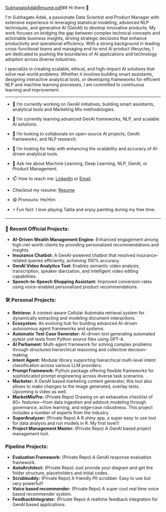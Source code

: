 [SubhagatoAdakResume.pdf](https://github.com/user-attachments/files/19826086/SubhagatoAdakResume.pdf)## Hi there 👋

I'm Subhagato Adak, a passionate Data Scientist and Product Manager with extensive experience in leveraging statistical modeling, advanced NLP techniques, and generative AI (GenAI) to develop innovative products. My work focuses on bridging the gap between complex technical concepts and actionable business insights, driving strategic decisions that enhance productivity and operational efficiency. With a strong background in leading cross-functional teams and managing end-to-end AI product lifecycles, I am dedicated to pushing the boundaries of AI applications and technology adoption across diverse industries.

I specialize in creating scalable, ethical, and high-impact AI solutions that solve real-world problems. Whether it involves building smart assistants, designing interactive analytical tools, or developing frameworks for efficient NLP and machine learning processes, I am committed to continuous learning and improvement.

---

- 🔭 I’m currently working on GenAI initiatives, building smart assistants, analytical tools and Marketing Mix methodologies.
- 🌱 I’m currently learning advanced GenAI frameworks, NLP, and scalable AI solutions.
- 👯 I’m looking to collaborate on open-source AI projects, GenAI frameworks, and NLP research.
- 🤔 I’m looking for help with enhancing the scalability and accuracy of AI-driven analytical tools.
- 💬 Ask me about Machine Learning, Deep Learning, NLP, GenAI, or Product Management.
- 📫 How to reach me: [LinkedIn](https://www.linkedin.com/in/subhagatoadak) or [Email](mailto:subhagatoadak.india@gmail.com).
- Checkout my resume: [Resume](https://github.com/user-attachments/files/19826088/SubhagatoAdakResume.pdf)
- 😄 Pronouns: He/Him

- ⚡ Fun fact: I love playing Tabla and enjoy painting during my free time.

---

### 🚀 Recent Official Projects:
- **AI-Driven Wealth Management Engine:** Enhanced engagement among high-net-worth clients by providing personalized recommendations and insights.
- **Insurance Chatbot:** A GenAI-powered chatbot that resolved insurance-related queries efficiently, achieving 100% accuracy.
- **GenAI Video Analytics Tool:** Enables semantic video analysis, transcription, speaker diarization, and intelligent video editing capabilities.
- **Speech-to-Speech Shopping Assistant:** Improved conversion rates using voice-enabled personalized product recommendations.

### 🛠 Personal Projects:
- **Retrieve:** A context-aware Cellular Automata retrieval system for dynamically extracting and modeling document interactions.
- **Ecosystem:** An evolving hub for building advanced AI-driven autonomous agent frameworks and systems.
- **Automatic Test Case Generator:** AI-driven tool generating automated pytest unit tests from Python source files using GPT-4.
- **AI Parliament:** Multi-agent framework for solving complex problems through structured hierarchical reasoning and collective decision-making.
- **Intent Agent:** Modular library supporting hierarchical multi-level intent classification across various LLM providers.
- **Prompt Framework:** Python package offering flexible frameworks for sophisticated prompt engineering across diverse task scenarios.
- **Marketer:** A GenAI based marketing content generator, this tool also allows to make changes to the image generated, overlay texts. Upcoming is video as well.
- **MarketMixPro:** (Private Repo) Drawing on an exhaustive checklist of 80+ features—from data ingestion and adstock modeling through governance, active learning, and edge‑case robustness. This project includes a number of experts from the industry. 
- **SuperAnalyzer:** (Private Repo) A R shiny app, a super easy to use tool for data analysis and run models in R. My first love!!!
- **Project Management Master:** (Private Repo) A GenAI based project management tool. 

### Pipeline Projects:
- **Evaluation Framework:** (Private Repo) A GenAI response evaluation framework.
- **AutoArchitect:** (Private Repo) Just provide your diagram and get the folder structure, placeholders and initial codes.
- **Scrubbuddy:** (Private Repo) A friendly PII scrubber. Easy to use but very powerful!!
- **Voice based recommender:** (Private Repo) A super cool real time voice based recommender system.
- **FeedbackIntegrater:** (Private Repo) A realtime feedback integration for GenAI based applications.



